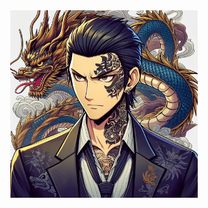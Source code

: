 <div style="text-align: center;">
  <img src="/assets/yakuza.jpg" alt="avatar" width="300"/>
</div>
